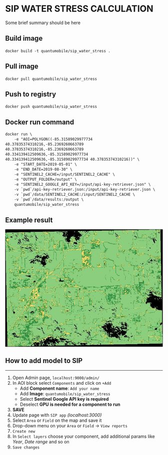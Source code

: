 # SIP WATER STRESS CALCULATION

Some brief summary should be here

## Build image
`docker build -t quantumobile/sip_water_stress .`

## Pull image
`docker pull quantumobile/sip_water_stress`

## Push to registry
`docker push quantumobile/sip_water_stress`

## Docker run command

```
docker run \
    -e "AOI=POLYGON((-85.31589029977734 40.37835374310216,-85.2369260663789 40.37835374310216,-85.2369260663789 40.334139412509636,-85.31589029977734 40.334139412509636,-85.31589029977734 40.37835374310216))" \
    -e "START_DATE=2019-05-01" \
    -e "END_DATE=2019-08-30" \
    -e "SENTINEL2_CACHE=/input/SENTINEL2_CACHE" \
    -e "OUTPUT_FOLDER=/output" \
    -e "SENTINEL2_GOOGLE_API_KEY=/input/api-key-retriever.json" \
    -v `pwd`/api-key-retriever.json:/input/api-key-retriever.json \
    -v `pwd`/data/SENTINEL2_CACHE:/input/SENTINEL2_CACHE \
    -v `pwd`/data/results:/output \
    quantumobile/sip_water_stress
```

## Example result

![](./example/water_stress_2019-05-01_2019-08-30.jpeg)


## How to add model to SIP
____

1. Open Admin page, `localhost:9000/admin/`
2. In AOI block select `Components` and click on `+Add`
    * Add <b>Component name</b>: `Add your name`
    * Add <b>Image</b>: `quantumobile/sip_water_stress`
    * Select <b>Sentinel Google API key is required</b>
    * Deselect <b>GPU is needed for a component to run</b>
3. <b>SAVE</b>
4. Update page with `SIP app` <i>(localhost:3000)</i>
5. Select `Area` or `Field` on the map and save it
6. Drop-down menu on your `Area` or `Field` -> `View reports`
7. `Create new`
8. In `Select layers` choose your component, add additional params like <i>Year</i>, <i>Date range</i> and so on
9. `Save changes`

